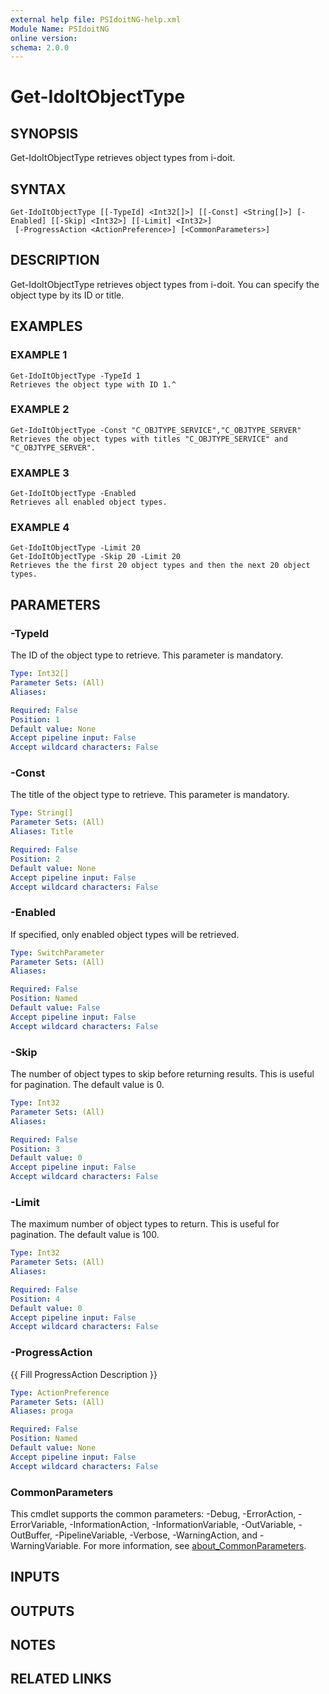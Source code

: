 ```yaml
---
external help file: PSIdoitNG-help.xml
Module Name: PSIdoitNG
online version:
schema: 2.0.0
---
```


# Get-IdoItObjectType

## SYNOPSIS
Get-IdoItObjectType retrieves object types from i-doit.

## SYNTAX

```
Get-IdoItObjectType [[-TypeId] <Int32[]>] [[-Const] <String[]>] [-Enabled] [[-Skip] <Int32>] [[-Limit] <Int32>]
 [-ProgressAction <ActionPreference>] [<CommonParameters>]
```

## DESCRIPTION
Get-IdoItObjectType retrieves object types from i-doit.
You can specify the object type by its ID or title.

## EXAMPLES

### EXAMPLE 1
```
Get-IdoItObjectType -TypeId 1
Retrieves the object type with ID 1.^
```

### EXAMPLE 2
```
Get-IdoItObjectType -Const "C_OBJTYPE_SERVICE","C_OBJTYPE_SERVER"
Retrieves the object types with titles "C_OBJTYPE_SERVICE" and "C_OBJTYPE_SERVER".
```

### EXAMPLE 3
```
Get-IdoItObjectType -Enabled
Retrieves all enabled object types.
```

### EXAMPLE 4
```
Get-IdoItObjectType -Limit 20
Get-IdoItObjectType -Skip 20 -Limit 20
Retrieves the the first 20 object types and then the next 20 object types.
```

## PARAMETERS

### -TypeId
The ID of the object type to retrieve.
This parameter is mandatory.

```yaml
Type: Int32[]
Parameter Sets: (All)
Aliases:

Required: False
Position: 1
Default value: None
Accept pipeline input: False
Accept wildcard characters: False
```

### -Const
The title of the object type to retrieve.
This parameter is mandatory.

```yaml
Type: String[]
Parameter Sets: (All)
Aliases: Title

Required: False
Position: 2
Default value: None
Accept pipeline input: False
Accept wildcard characters: False
```

### -Enabled
If specified, only enabled object types will be retrieved.

```yaml
Type: SwitchParameter
Parameter Sets: (All)
Aliases:

Required: False
Position: Named
Default value: False
Accept pipeline input: False
Accept wildcard characters: False
```

### -Skip
The number of object types to skip before returning results.
This is useful for pagination.
The default value is 0.

```yaml
Type: Int32
Parameter Sets: (All)
Aliases:

Required: False
Position: 3
Default value: 0
Accept pipeline input: False
Accept wildcard characters: False
```

### -Limit
The maximum number of object types to return.
This is useful for pagination.
The default value is 100.

```yaml
Type: Int32
Parameter Sets: (All)
Aliases:

Required: False
Position: 4
Default value: 0
Accept pipeline input: False
Accept wildcard characters: False
```

### -ProgressAction
{{ Fill ProgressAction Description }}

```yaml
Type: ActionPreference
Parameter Sets: (All)
Aliases: proga

Required: False
Position: Named
Default value: None
Accept pipeline input: False
Accept wildcard characters: False
```

### CommonParameters
This cmdlet supports the common parameters: -Debug, -ErrorAction, -ErrorVariable, -InformationAction, -InformationVariable, -OutVariable, -OutBuffer, -PipelineVariable, -Verbose, -WarningAction, and -WarningVariable. For more information, see [about_CommonParameters](http://go.microsoft.com/fwlink/?LinkID=113216).

## INPUTS

## OUTPUTS

## NOTES

## RELATED LINKS
